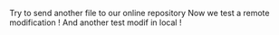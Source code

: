 Try to send another file to our online repository 
Now we test a remote modification !
And another test modif in local !
